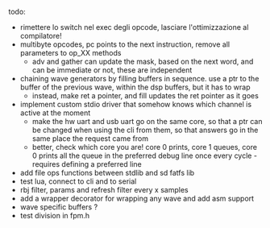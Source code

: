 todo:
- rimettere lo switch nel exec degli opcode, lasciare l'ottimizzazione al compilatore!
- multibyte opcodes, pc points to the next instruction, remove all parameters to op_XX methods
  - adv and gather can update the mask, based on the next word, and can be immediate or not, these are independent
- chaining wave generators by filling buffers in sequence. use a ptr to the buffer of the previous wave, within the dsp buffers, but it has to wrap
  - instead, make ret a pointer, and fill updates the ret pointer as it goes
- implement custom stdio driver that somehow knows which channel is active at the moment
  - make the hw uart and usb uart go on the same core, so that a ptr can be changed when using the cli from them, so that answers go in the same place the request came from
  - better, check which core you are! core 0 prints, core 1 queues, core 0 prints all the queue in the preferred debug line once every cycle - requires defining a preferred line
- add file ops functions between stdlib and sd fatfs lib
- test lua, connect to cli and to serial
- rbj filter, params and refresh filter every x samples
- add a wrapper decorator for wrapping any wave and add asm support
- wave specific buffers ?
- test division in fpm.h